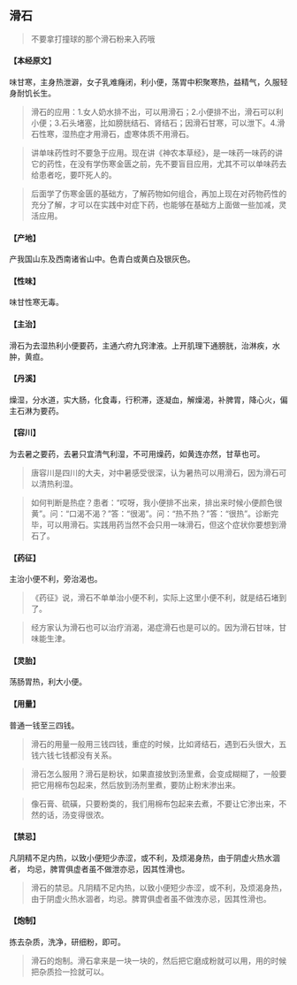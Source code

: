 ## 滑石

> 不要拿打撞球的那个滑石粉来入药哦

#### 【本经原文】
味甘寒，主身热泄澼，女子乳难癃闭，利小便，荡胃中积聚寒热，益精气，久服轻身耐饥长生。

> 滑石的应用：‍‍‍‍‍1.女人奶水排不出，可以用滑石；2.小便排不出，滑石可以利小便；3.石头堵塞，比如膀胱结石、肾结石；因滑石甘寒，可以泄下。4.滑石性寒，湿热症才用滑石，虚寒体质不用滑石。

> 讲单味药性时不要急于应用。现在讲《神农本草经》，是一味药一味药的讲它的药性，在没有学伤寒金匮之前，先不要盲目应用，尤其不可以单味药去给患者吃，要吓死人的。

> 后面学了伤寒金匮的基础方，了解药物如何组合，再加上现在对药物药性的充分了解，才可以在实践中对症下药，也能够在基础方上面做一些加减，灵活应用。

#### 【产地】
产我国山东及西南诸省山中。色青白或黄白及银灰色。
#### 【性味】
味甘性寒无毒。
#### 【主治】
滑石为去湿热利小便要药，主通六府九窍津液。上开肌理下通膀胱，治淋疾，水肿，黄疸。
#### 【丹溪】
燥湿，分水道，实大肠，化食毒，行积滞，逐凝血，解燥渴，补脾胃，降心火，偏主石淋为要药。
#### 【容川】
为去暑之要药，去暑只宜清气利湿，不可用燥药，如黄连亦然，甘草也可。

> 唐容川是四川的大夫，对中暑感受很深，认为暑热可以用滑石，因为滑石可以清热利湿。

> 如何判断是热症？患者：“哎呀，我小便排不出来，排出来时候小便颜色很黄”。‍‍问：“口渴不渴？”答：“很渴”。问：“热不热？”答：“很热”。诊断完毕，可以用滑石。实践用药当然不会只用一味滑石，但这个症状你要想到滑石了。

#### 【药征】
主治小便不利，旁治渴也。

> 《药征》说，滑石不单单治小便不利，实际上这里小便不利，就是结石堵到了。

> 经方家认为滑石也可以治疗消渴，渴症滑石也是可以的。因为滑石甘味，甘味能生津。

#### 【灵胎】
荡肠胃热，利大小便。
#### 【用量】
普通一钱至三四钱。

> 滑石的用量一般用三钱四钱，重症的时候，比如肾结石，遇到石头很大，五钱六钱七钱都没有关系。

> 滑石怎么服用？滑石是粉状，如果直接放到汤里煮，会变成糊糊了，一般要把它用棉布包起来，然后放到汤剂里煮，要防止粉末渗出来。

> 像石膏、硫磺，只要粉类的，我们用棉布包起来去煮，不要让它渗出来，不然的话，汤变得很浓。

#### 【禁忌】
凡阴精不足内热，以致小便短少赤涩，或不利，及烦渴身热，由于阴虚火热水涸者，
均忌，脾胃俱虚者虽不做泄亦忌，因其性滑也。

> 滑石的禁忌。凡阴精不足内热，以致小便短少赤涩，或不利，及烦渴身热，由于阴虚火热水涸者，均忌。脾胃俱虚者虽不做洩亦忌，因其性滑也。

#### 【炮制】
拣去杂质，洗净，研细粉，即可。

> 滑石的炮制。滑石拿来是一块一块的，然后把它磨成粉就可以用，用的时候把杂质捡一捡就可以。